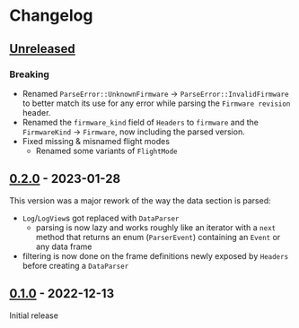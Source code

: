 # Changelog

## [Unreleased]

### Breaking

- Renamed `ParseError::UnknownFirmware` -> `ParseError::InvalidFirmware` to
  better match its use for any error while parsing the `Firmware revision`
  header.
- Renamed the `firmware_kind` field of `Headers` to `firmware` and the
  `FirmwareKind` -> `Firmware`, now including the parsed version.
- Fixed missing & misnamed flight modes
  - Renamed some variants of `FlightMode`

## [0.2.0] - 2023-01-28

This version was a major rework of the way the data section is parsed:

- `Log`/`LogView`s got replaced with `DataParser`
  - parsing is now lazy and works roughly like an iterator with a `next` method
    that returns an enum (`ParserEvent`) containing an `Event` or any data
    frame
- filtering is now done on the frame definitions newly exposed by `Headers`
  before creating a `DataParser`

## [0.1.0] - 2022-12-13

Initial release

[unreleased]: https://github.com/blackbox-log/blackbox-log/compare/v0.2.0...HEAD
[0.2.0]: https://github.com/blackbox-log/blackbox-log/compare/v0.1.0...v0.2.0
[0.1.0]: https://github.com/blackbox-log/blackbox-log/releases/tag/v0.1.0
